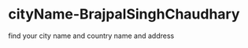 cityName-BrajpalSinghChaudhary
==============================

find your city name and country name and address
